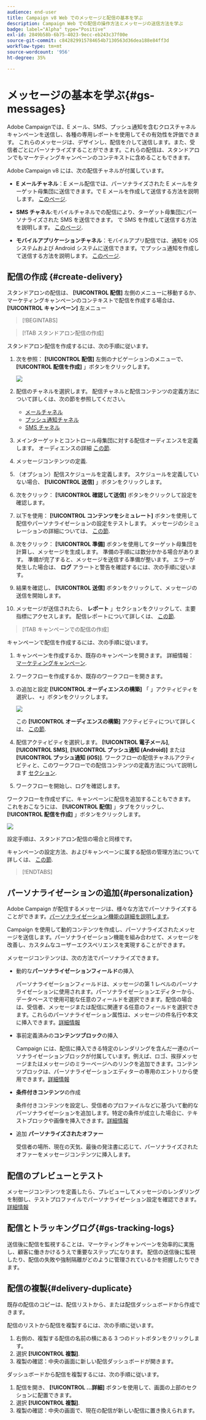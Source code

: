 ```yaml
---
audience: end-user
title: Campaign v8 Web でのメッセージと配信の基本を学ぶ
description: Campaign Web での配信の操作方法とメッセージの送信方法を学ぶ
badge: label="Alpha" type="Positive"
exl-id: 2849b58b-6b75-4023-9ecc-eb243c37f00e
source-git-commit: c842829915784654b7130563d36dea188e84ff3d
workflow-type: tm+mt
source-wordcount: '956'
ht-degree: 35%

---
```


# メッセージの基本を学ぶ{#gs-messages}


Adobe Campaignでは、E メール、SMS、プッシュ通知を含むクロスチャネルキャンペーンを送信し、各種の専用レポートを使用してその有効性を評価できます。 これらのメッセージは、デザインし、配信を介して送信します。また、受信者ごとにパーソナライズすることができます。これらの配信は、スタンドアロンでもマーケティングキャンペーンのコンテキストに含めることもできます。

Adobe Campaign v8 には、次の配信チャネルが付属しています。

* **E メールチャネル**：E メール配信では、パーソナライズされた E メールをターゲット母集団に送信できます。で E メールを作成して送信する方法を説明します。 [このページ](../email/create-email.md).

* **SMS チャネル**:モバイルチャネルでの配信により、ターゲット母集団にパーソナライズされた SMS を送信できます。  で SMS を作成して送信する方法を説明します。 [このページ](../sms/create-sms.md).

* **モバイルアプリケーションチャネル**：モバイルアプリ配信では、通知を iOS システムおよび Android システムに送信できます。でプッシュ通知を作成して送信する方法を説明します。 [このページ](../push/gs-push.md).

## 配信の作成 {#create-delivery}

スタンドアロンの配信は、 **[!UICONTROL 配信]** 左側のメニューに移動するか、マーケティングキャンペーンのコンテキストで配信を作成する場合は、 **[!UICONTROL キャンペーン]** 左メニュー

>[!BEGINTABS]

>[!TAB スタンドアロン配信の作成]

スタンドアロン配信を作成するには、次の手順に従います。

1. 次を参照： **[!UICONTROL 配信]** 左側のナビゲーションのメニューで、 **[!UICONTROL 配信を作成]** 」ボタンをクリックします。

   ![](assets/create-a-delivery.png)

1. 配信のチャネルを選択します。 配信チャネルと配信コンテンツの定義方法について詳しくは、次の節を参照してください。

   * [メールチャネル](../email/create-email.md)
   * [プッシュ通知チャネル](../push/gs-push.md)
   * [SMS チャネル](../sms/create-sms.md)

1. メインターゲットとコントロール母集団に対する配信オーディエンスを定義します。 オーディエンスの詳細 [この節](../audience/about-audiences.md).
1. メッセージコンテンツの定義.
1. （オプション）配信スケジュールを定義します。 スケジュールを定義していない場合、 **[!UICONTROL 送信]** 」ボタンをクリックします。
1. 次をクリック：  **[!UICONTROL 確認して送信]** ボタンをクリックして設定を確認します。
1. 以下を使用：  **[!UICONTROL コンテンツをシミュレート]** ボタンを使用して配信やパーソナライゼーションの設定をテストします。 メッセージのシミュレーションの詳細については、 [この節](../preview-test/preview-test.md).
1. 次をクリック：  **[!UICONTROL 準備]** ボタンを使用してターゲット母集団を計算し、メッセージを生成します。 準備の手順には数分かかる場合があります。 準備が完了すると、メッセージを送信する準備が整います。 エラーが発生した場合は、 **ログ** アラートと警告を確認するには、次の手順に従います。
1. 結果を確認し、  **[!UICONTROL 送信]** ボタンをクリックして、メッセージの送信を開始します。
1. メッセージが送信されたら、 **レポート** 」セクションをクリックして、主要指標にアクセスします。 配信レポートについて詳しくは、 [この節](../reporting/delivery-reports.md).

>[!TAB キャンペーンでの配信の作成]

キャンペーンで配信を作成するには、次の手順に従います。

1. キャンペーンを作成するか、既存のキャンペーンを開きます。 詳細情報： [マーケティングキャンペーン](../campaigns/gs-campaigns.md).
1. ワークフローを作成するか、既存のワークフローを開きます。
1. の追加と設定 **[!UICONTROL オーディエンスの構築]** 「 」アクティビティを選択し、 `+`」ボタンをクリックします。

   ![](assets/add-delivery-in-wf.png)

   この **[!UICONTROL オーディエンスの構築]** アクティビティについて詳しくは、 [この節](../workflows/activities/build-audience.md).

1. 配信アクティビティを選択します。 **[!UICONTROL 電子メール]**, **[!UICONTROL SMS]**, **[!UICONTROL プッシュ通知 (Android)]** または **[!UICONTROL プッシュ通知 (iOS)]**. ワークフローの配信チャネルアクティビティと、このワークフローでの配信コンテンツの定義方法について説明します [セクション](../workflows/activities/about-activities.md#channel).
1. ワークフローを開始し、ログを確認します。

ワークフローを作成せずに、キャンペーンに配信を追加することもできます。 これをおこなうには、 **[!UICONTROL 配信]** 」タブをクリックし、 **[!UICONTROL 配信を作成]** 」ボタンをクリックします。

![](assets/new-campaign-delivery.png)

設定手順は、スタンドアロン配信の場合と同様です。

キャンペーンの設定方法、およびキャンペーンに属する配信の管理方法について詳しくは、 [この節](../campaigns/gs-campaigns.md).

>[!ENDTABS]


## パーソナライゼーションの追加{#personalization}

Adobe Campaign が配信するメッセージは、様々な方法でパーソナライズすることができます。[パーソナライゼーション機能の詳細を説明します](../personalization/personalize.md)。

Campaign を使用して動的コンテンツを作成し、パーソナライズされたメッセージを送信します。パーソナライゼーション機能を組み合わせて、メッセージを改善し、カスタムなユーザーエクスペリエンスを実現することができます。

メッセージコンテンツは、次の方法でパーソナライズできます。

* 動的な&#x200B;**パーソナライゼーションフィールド**&#x200B;の挿入

   パーソナライゼーションフィールドは、メッセージの第 1 レベルのパーソナライゼーションに使用されます。パーソナライゼーションエディターから、データベースで使用可能な任意のフィールドを選択できます。配信の場合は、受信者、メッセージまたは配信に関連する任意のフィールドを選択できます。これらのパーソナライゼーション属性は、メッセージの件名行や本文に挿入できます。[詳細情報](../personalization/personalize.md)

* 事前定義済みの&#x200B;**コンテンツブロック**&#x200B;の挿入

   Campaign には、配信に挿入できる特定のレンダリングを含んだ一連のパーソナライゼーションブロックが付属しています。例えば、ロゴ、挨拶メッセージまたはメッセージのミラーページへのリンクを追加できます。コンテンツブロックは、パーソナライゼーションエディターの専用のエントリから使用できます。[詳細情報](../personalization/personalize.md#ootb-content-blocks)

* **条件付きコンテンツ**&#x200B;の作成

   条件付きコンテンツを設定し、受信者のプロファイルなどに基づいて動的なパーソナライゼーションを追加します。特定の条件が成立した場合に、テキストブロックや画像を挿入できます。[詳細情報](../personalization/conditions.md)

* 追加 **パーソナライズされたオファー**

   受信者の場所、現在の天気、最後の発注書に応じて、パーソナライズされたオファーをメッセージコンテンツに挿入します。


## 配信のプレビューとテスト

メッセージコンテンツを定義したら、プレビューしてメッセージのレンダリングを制御し、テストプロファイルでパーソナライゼーション設定を確認できます。 [詳細情報](../preview-test/preview-test.md)


## 配信とトラッキングログ{#gs-tracking-logs}

送信後に配信を監視することは、マーケティングキャンペーンを効率的に実施し、顧客に働きかけるうえで重要なステップになります。 配信の送信後に監視したり、配信の失敗や強制隔離がどのように管理されているかを把握したりできます。

## 配信の複製{#delivery-duplicate}

既存の配信のコピーは、配信リストから、または配信ダッシュボードから作成できます。

配信のリストから配信を複製するには、次の手順に従います。

1. 右側の、複製する配信の名前の横にある 3 つのドットボタンをクリックします。
1. 選択  **[!UICONTROL 複製]**.
1. 複製の確認：中央の画面に新しい配信ダッシュボードが開きます。


ダッシュボードから配信を複製するには、次の手順に従います。

1. 配信を開き、  **[!UICONTROL ...詳細]** ボタンを使用して、画面の上部のセクションに配置できます。
1. 選択  **[!UICONTROL 複製]**.
1. 複製の確認：中央の画面で、現在の配信が新しい配信に置き換えられます。

